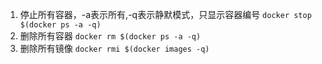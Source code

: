 1. 停止所有容器，-a表示所有,-q表示静默模式，只显示容器编号
 ```docker stop $(docker ps -a -q) ```
2. 删除所有容器
 ```docker rm $(docker ps -a -q) ```
3. 删除所有镜像
 ```docker rmi $(docker images -q) ```